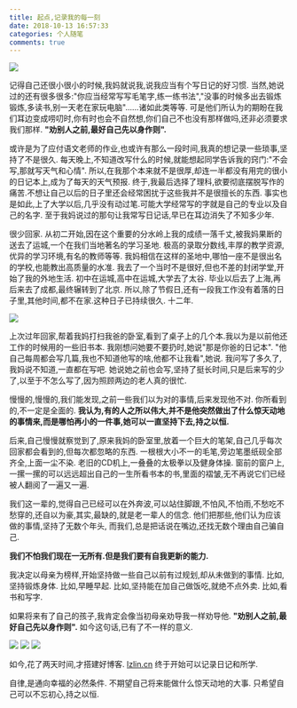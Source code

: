 ```yaml
---
title: 起点,记录我的每一刻
date: 2018-10-13 16:57:33
categories: 个人随笔
comments: true
---
```

![](https://javabasics-1257838768.cos.ap-beijing.myqcloud.com/%E4%B8%AA%E4%BA%BA%E9%9A%8F%E7%AC%94/%E8%B5%B7%E7%82%B9-%E8%AE%B0%E5%BD%95%E6%88%91%E7%9A%84%E6%AF%8F%E4%B8%80%E5%88%BB/%E5%88%9D%E9%98%B3.jpg)

记得自己还很小很小的时候,我妈就说我,说我应当有个写日记的好习惯.
当然,她说过的还有很多很多:"你应当经常写写毛笔字,练一练书法","没事的时候多出去锻炼锻炼,多读书,别一天老在家玩电脑"......诸如此类等等.
可是他们所认为的期盼在我们耳边变成唠叨时,你有时也会不自然想,你们自己不也没有那样做吗,还非必须要求我们那样.
**"劝别人之前,最好自己先以身作则".**


或许是为了应付语文老师的作业,也或许有那么一段时间,我真的想记录一些琐事,坚持了不是很久.
每天晚上,不知道改写什么的时候,就能想起同学告诉我的窍门:"不会写,那就写天气和心情".
所以,在我那个本来就不是很厚,却连一半都没有用完的很小的日记本上,成为了每天的天气预报.
终于,我最后选择了理科,欲要彻底摆脱写作的痛苦.不想让自己以后的日子里还会经常困扰于这些我并不是很擅长的东西.
事实也是如此,上了大学以后,几乎没有动过笔.可能大学经常写的字就是自己的专业以及自己的名字.
至于我妈说过的那句让我常写日记话,早已在耳边消失了不知多少年.


很少回家.
从初二开始,因在这个重要的分水岭上我的成绩一落千丈,被我妈果断的送去了运城,一个在我们当地著名的学习圣地.
极高的录取分数线,丰厚的教学资源,优异的学习环境,有名的教师等等.
我妈相信在这样的圣地中,哪怕一座不是很出名的学校,也能教出高质量的水准.
我去了一个当时不是很好,但也不差的封闭学堂,开始了我的外地生活.
初中在运城,高中在运城,大学去了太谷.
毕业以后去了上海,再后来去了成都,最终辗转到了北京.
所以,除了节假日,还有一段我工作没有着落的日子里,其他时间,都不在家.这种日子已持续很久.
十二年.


![](https://javabasics-1257838768.cos.ap-beijing.myqcloud.com/%E4%B8%AA%E4%BA%BA%E9%9A%8F%E7%AC%94/%E8%B5%B7%E7%82%B9-%E8%AE%B0%E5%BD%95%E6%88%91%E7%9A%84%E6%AF%8F%E4%B8%80%E5%88%BB/%E6%B5%B7%E6%B3%89%E4%B8%AD%E5%AD%A6.jpg)


上次过年回家,帮着我妈打扫我爸的卧室,看到了桌子上的几个本.我以为是以前他还工作的时候用的一些旧书本.
我刚想问她要不要扔时,她说"那是你爸的日记本".
"他自己每周都会写几篇,我也不知道他写的啥,他都不让我看",她说.
我问写了多久了,我妈说不知道,一直都在写吧.
她说她之前也会写,坚持了挺长时间,只是后来写的少了,以至于不怎么写了,因为照顾两边的老人真的很忙.


慢慢的,慢慢的,我们能发现,之前一些我们以为对的事情,后来发现他不对.
你所看到的,不一定是全面的.
**我认为,有的人之所以伟大,并不是他突然做出了什么惊天动地的事情来,而是哪怕再小的一件事,她可以一直坚持下去,持之以恒.**


后来,自己慢慢就察觉到了,原来我妈的卧室里,放着一个巨大的笔架,自己几乎每次回家都会看到的,但每次都忽略的东西.
一根根大小不一的毛笔,旁边笔墨纸砚全部齐全,上面一尘不染.
老旧的CD机上,一叠叠的太极拳以及健身体操.
窗前的窗户上,一摞一摞的可以远远超出自己的一生所看书本的书,里面的褶皱,无不再说它们已经被人翻阅了一遍又一遍.


我们这一辈的,觉得自己已经可以在外奔波,可以站住脚跟,不怕风,不怕雨,不愁吃不愁穿的,还自以为豪,其实,最缺的,就是老一辈人的信念.
他们把那些,他们认为应该做的事情,坚持了无数个年头,
而我们,总是把话说在嘴边,还找无数个理由自己骗自己.


**我们不怕我们现在一无所有.但是我们要有自我更新的能力.**


我决定以母亲为榜样,开始坚持做一些自己以前有过规划,却从未做到的事情.
比如,坚持锻炼身体.
比如,早睡早起.
比如,坚持能在加自己做饭吃,就绝不点外卖.
比如,看书和写字.


如果将来有了自己的孩子,我肯定会像当初母亲劝导我一样劝导他.
**"劝别人之前,最好自己先以身作则".**
如今这句话,已有了不一样的意义.

![](https://javabasics-1257838768.cos.ap-beijing.myqcloud.com/%E4%B8%AA%E4%BA%BA%E9%9A%8F%E7%AC%94/%E8%B5%B7%E7%82%B9-%E8%AE%B0%E5%BD%95%E6%88%91%E7%9A%84%E6%AF%8F%E4%B8%80%E5%88%BB/%E5%81%A5%E8%BA%AB%E5%99%A8%E6%9D%90.jpg)
![](https://javabasics-1257838768.cos.ap-beijing.myqcloud.com/%E4%B8%AA%E4%BA%BA%E9%9A%8F%E7%AC%94/%E8%B5%B7%E7%82%B9-%E8%AE%B0%E5%BD%95%E6%88%91%E7%9A%84%E6%AF%8F%E4%B8%80%E5%88%BB/%E8%B7%91%E6%AD%A5%E8%AE%A1%E6%95%B0.png)
![](https://javabasics-1257838768.cos.ap-beijing.myqcloud.com/%E4%B8%AA%E4%BA%BA%E9%9A%8F%E7%AC%94/%E8%B5%B7%E7%82%B9-%E8%AE%B0%E5%BD%95%E6%88%91%E7%9A%84%E6%AF%8F%E4%B8%80%E5%88%BB/%E4%B9%A6.jpg)


如今,花了两天时间,才搭建好博客. [lzlin.cn](http://lzlin.cn)
终于开始可以记录日记和所学.


自律,是通向幸福的必然条件.
不期望自己将来能做什么惊天动地的大事.
只希望自己可以不忘初心,持之以恒.